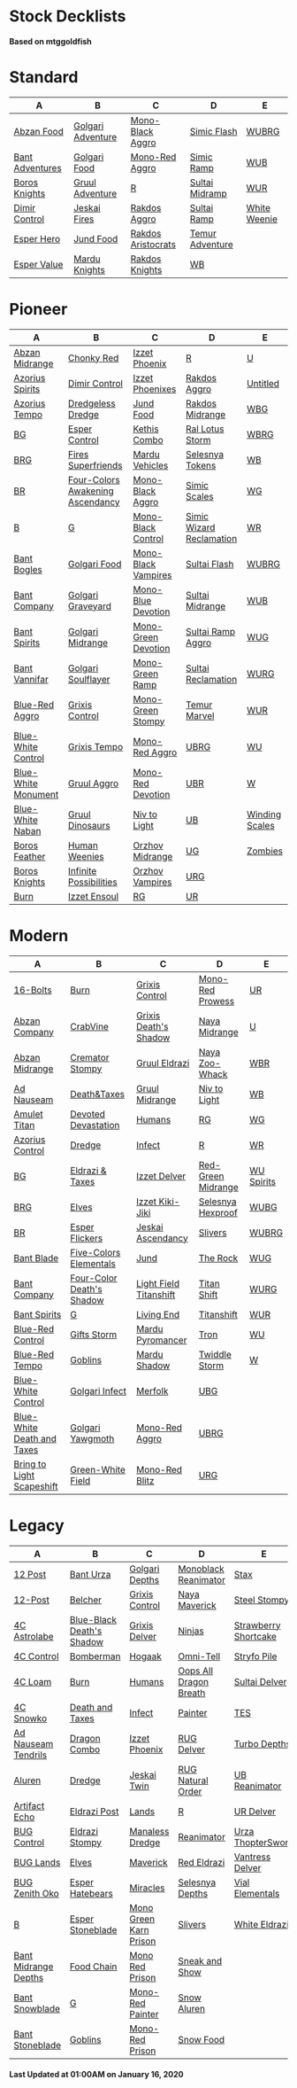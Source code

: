 # Stock Decklists
#### Based on mtggoldfish


# Standard

|                                A                                 |                                  B                                   |                                   C                                    |                                D                                 |                             E                              |
|------------------------------------------------------------------|----------------------------------------------------------------------|------------------------------------------------------------------------|------------------------------------------------------------------|------------------------------------------------------------|
|[Abzan Food](./mtggoldfish/Standard/decks/Abzan_Food.md)          |[Golgari Adventure](./mtggoldfish/Standard/decks/Golgari_Adventure.md)|[Mono-Black Aggro](./mtggoldfish/Standard/decks/Mono-Black_Aggro.md)    |[Simic Flash](./mtggoldfish/Standard/decks/Simic_Flash.md)        |[WUBRG](./mtggoldfish/Standard/decks/WUBRG.md)              |
|[Bant Adventures](./mtggoldfish/Standard/decks/Bant_Adventures.md)|[Golgari Food](./mtggoldfish/Standard/decks/Golgari_Food.md)          |[Mono-Red Aggro](./mtggoldfish/Standard/decks/Mono-Red_Aggro.md)        |[Simic Ramp](./mtggoldfish/Standard/decks/Simic_Ramp.md)          |[WUB](./mtggoldfish/Standard/decks/WUB.md)                  |
|[Boros Knights](./mtggoldfish/Standard/decks/Boros_Knights.md)    |[Gruul Adventure](./mtggoldfish/Standard/decks/Gruul_Adventure.md)    |[R](./mtggoldfish/Standard/decks/R.md)                                  |[Sultai Midramp](./mtggoldfish/Standard/decks/Sultai_Midramp.md)  |[WUR](./mtggoldfish/Standard/decks/WUR.md)                  |
|[Dimir Control](./mtggoldfish/Standard/decks/Dimir_Control.md)    |[Jeskai Fires](./mtggoldfish/Standard/decks/Jeskai_Fires.md)          |[Rakdos Aggro](./mtggoldfish/Standard/decks/Rakdos_Aggro.md)            |[Sultai Ramp](./mtggoldfish/Standard/decks/Sultai_Ramp.md)        |[White Weenie](./mtggoldfish/Standard/decks/White_Weenie.md)|
|[Esper Hero](./mtggoldfish/Standard/decks/Esper_Hero.md)          |[Jund Food](./mtggoldfish/Standard/decks/Jund_Food.md)                |[Rakdos Aristocrats](./mtggoldfish/Standard/decks/Rakdos_Aristocrats.md)|[Temur Adventure](./mtggoldfish/Standard/decks/Temur_Adventure.md)|                                                            |
|[Esper Value](./mtggoldfish/Standard/decks/Esper_Value.md)        |[Mardu Knights](./mtggoldfish/Standard/decks/Mardu_Knights.md)        |[Rakdos Knights](./mtggoldfish/Standard/decks/Rakdos_Knights.md)        |[WB](./mtggoldfish/Standard/decks/WB.md)                          |                                                            |


# Pioneer

|                                    A                                    |                                                 B                                                 |                                    C                                    |                                         D                                         |                               E                               |
|-------------------------------------------------------------------------|---------------------------------------------------------------------------------------------------|-------------------------------------------------------------------------|-----------------------------------------------------------------------------------|---------------------------------------------------------------|
|[Abzan Midrange](./mtggoldfish/Pioneer/decks/Abzan_Midrange.md)          |[Chonky Red](./mtggoldfish/Pioneer/decks/Chonky_Red.md)                                            |[Izzet Phoenix](./mtggoldfish/Pioneer/decks/Izzet_Phoenix.md)            |[R](./mtggoldfish/Pioneer/decks/R.md)                                              |[U](./mtggoldfish/Pioneer/decks/U.md)                          |
|[Azorius Spirits](./mtggoldfish/Pioneer/decks/Azorius_Spirits.md)        |[Dimir Control](./mtggoldfish/Pioneer/decks/Dimir_Control.md)                                      |[Izzet Phoenixes](./mtggoldfish/Pioneer/decks/Izzet_Phoenixes.md)        |[Rakdos Aggro](./mtggoldfish/Pioneer/decks/Rakdos_Aggro.md)                        |[Untitled](./mtggoldfish/Pioneer/decks/Untitled.md)            |
|[Azorius Tempo](./mtggoldfish/Pioneer/decks/Azorius_Tempo.md)            |[Dredgeless Dredge](./mtggoldfish/Pioneer/decks/Dredgeless_Dredge.md)                              |[Jund Food](./mtggoldfish/Pioneer/decks/Jund_Food.md)                    |[Rakdos Midrange](./mtggoldfish/Pioneer/decks/Rakdos_Midrange.md)                  |[WBG](./mtggoldfish/Pioneer/decks/WBG.md)                      |
|[BG](./mtggoldfish/Pioneer/decks/BG.md)                                  |[Esper Control](./mtggoldfish/Pioneer/decks/Esper_Control.md)                                      |[Kethis Combo](./mtggoldfish/Pioneer/decks/Kethis_Combo.md)              |[Ral Lotus Storm](./mtggoldfish/Pioneer/decks/Ral_Lotus_Storm.md)                  |[WBRG](./mtggoldfish/Pioneer/decks/WBRG.md)                    |
|[BRG](./mtggoldfish/Pioneer/decks/BRG.md)                                |[Fires Superfriends](./mtggoldfish/Pioneer/decks/Fires_Superfriends.md)                            |[Mardu Vehicles](./mtggoldfish/Pioneer/decks/Mardu_Vehicles.md)          |[Selesnya Tokens](./mtggoldfish/Pioneer/decks/Selesnya_Tokens.md)                  |[WB](./mtggoldfish/Pioneer/decks/WB.md)                        |
|[BR](./mtggoldfish/Pioneer/decks/BR.md)                                  |[Four-Colors Awakening Ascendancy](./mtggoldfish/Pioneer/decks/Four-Colors_Awakening_Ascendancy.md)|[Mono-Black Aggro](./mtggoldfish/Pioneer/decks/Mono-Black_Aggro.md)      |[Simic Scales](./mtggoldfish/Pioneer/decks/Simic_Scales.md)                        |[WG](./mtggoldfish/Pioneer/decks/WG.md)                        |
|[B](./mtggoldfish/Pioneer/decks/B.md)                                    |[G](./mtggoldfish/Pioneer/decks/G.md)                                                              |[Mono-Black Control](./mtggoldfish/Pioneer/decks/Mono-Black_Control.md)  |[Simic Wizard Reclamation](./mtggoldfish/Pioneer/decks/Simic_Wizard_Reclamation.md)|[WR](./mtggoldfish/Pioneer/decks/WR.md)                        |
|[Bant Bogles](./mtggoldfish/Pioneer/decks/Bant_Bogles.md)                |[Golgari Food](./mtggoldfish/Pioneer/decks/Golgari_Food.md)                                        |[Mono-Black Vampires](./mtggoldfish/Pioneer/decks/Mono-Black_Vampires.md)|[Sultai Flash](./mtggoldfish/Pioneer/decks/Sultai_Flash.md)                        |[WUBRG](./mtggoldfish/Pioneer/decks/WUBRG.md)                  |
|[Bant Company](./mtggoldfish/Pioneer/decks/Bant_Company.md)              |[Golgari Graveyard](./mtggoldfish/Pioneer/decks/Golgari_Graveyard.md)                              |[Mono-Blue Devotion](./mtggoldfish/Pioneer/decks/Mono-Blue_Devotion.md)  |[Sultai Midrange](./mtggoldfish/Pioneer/decks/Sultai_Midrange.md)                  |[WUB](./mtggoldfish/Pioneer/decks/WUB.md)                      |
|[Bant Spirits](./mtggoldfish/Pioneer/decks/Bant_Spirits.md)              |[Golgari Midrange](./mtggoldfish/Pioneer/decks/Golgari_Midrange.md)                                |[Mono-Green Devotion](./mtggoldfish/Pioneer/decks/Mono-Green_Devotion.md)|[Sultai Ramp Aggro](./mtggoldfish/Pioneer/decks/Sultai_Ramp_Aggro.md)              |[WUG](./mtggoldfish/Pioneer/decks/WUG.md)                      |
|[Bant Vannifar](./mtggoldfish/Pioneer/decks/Bant_Vannifar.md)            |[Golgari Soulflayer](./mtggoldfish/Pioneer/decks/Golgari_Soulflayer.md)                            |[Mono-Green Ramp](./mtggoldfish/Pioneer/decks/Mono-Green_Ramp.md)        |[Sultai Reclamation](./mtggoldfish/Pioneer/decks/Sultai_Reclamation.md)            |[WURG](./mtggoldfish/Pioneer/decks/WURG.md)                    |
|[Blue-Red Aggro](./mtggoldfish/Pioneer/decks/Blue-Red_Aggro.md)          |[Grixis Control](./mtggoldfish/Pioneer/decks/Grixis_Control.md)                                    |[Mono-Green Stompy](./mtggoldfish/Pioneer/decks/Mono-Green_Stompy.md)    |[Temur Marvel](./mtggoldfish/Pioneer/decks/Temur_Marvel.md)                        |[WUR](./mtggoldfish/Pioneer/decks/WUR.md)                      |
|[Blue-White Control](./mtggoldfish/Pioneer/decks/Blue-White_Control.md)  |[Grixis Tempo](./mtggoldfish/Pioneer/decks/Grixis_Tempo.md)                                        |[Mono-Red Aggro](./mtggoldfish/Pioneer/decks/Mono-Red_Aggro.md)          |[UBRG](./mtggoldfish/Pioneer/decks/UBRG.md)                                        |[WU](./mtggoldfish/Pioneer/decks/WU.md)                        |
|[Blue-White Monument](./mtggoldfish/Pioneer/decks/Blue-White_Monument.md)|[Gruul Aggro](./mtggoldfish/Pioneer/decks/Gruul_Aggro.md)                                          |[Mono-Red Devotion](./mtggoldfish/Pioneer/decks/Mono-Red_Devotion.md)    |[UBR](./mtggoldfish/Pioneer/decks/UBR.md)                                          |[W](./mtggoldfish/Pioneer/decks/W.md)                          |
|[Blue-White Naban](./mtggoldfish/Pioneer/decks/Blue-White_Naban.md)      |[Gruul Dinosaurs](./mtggoldfish/Pioneer/decks/Gruul_Dinosaurs.md)                                  |[Niv to Light](./mtggoldfish/Pioneer/decks/Niv_to_Light.md)              |[UB](./mtggoldfish/Pioneer/decks/UB.md)                                            |[Winding Scales](./mtggoldfish/Pioneer/decks/Winding_Scales.md)|
|[Boros Feather](./mtggoldfish/Pioneer/decks/Boros_Feather.md)            |[Human Weenies](./mtggoldfish/Pioneer/decks/Human_Weenies.md)                                      |[Orzhov Midrange](./mtggoldfish/Pioneer/decks/Orzhov_Midrange.md)        |[UG](./mtggoldfish/Pioneer/decks/UG.md)                                            |[Zombies](./mtggoldfish/Pioneer/decks/Zombies.md)              |
|[Boros Knights](./mtggoldfish/Pioneer/decks/Boros_Knights.md)            |[Infinite Possibilities](./mtggoldfish/Pioneer/decks/Infinite_Possibilities.md)                    |[Orzhov Vampires](./mtggoldfish/Pioneer/decks/Orzhov_Vampires.md)        |[URG](./mtggoldfish/Pioneer/decks/URG.md)                                          |                                                               |
|[Burn](./mtggoldfish/Pioneer/decks/Burn.md)                              |[Izzet Ensoul](./mtggoldfish/Pioneer/decks/Izzet_Ensoul.md)                                        |[RG](./mtggoldfish/Pioneer/decks/RG.md)                                  |[UR](./mtggoldfish/Pioneer/decks/UR.md)                                            |                                                               |


# Modern

|                                          A                                           |                                         B                                          |                                      C                                       |                                  D                                   |                          E                           |
|--------------------------------------------------------------------------------------|------------------------------------------------------------------------------------|------------------------------------------------------------------------------|----------------------------------------------------------------------|------------------------------------------------------|
|[16-Bolts](./mtggoldfish/Modern/decks/16-Bolts.md)                                    |[Burn](./mtggoldfish/Modern/decks/Burn.md)                                          |[Grixis Control](./mtggoldfish/Modern/decks/Grixis_Control.md)                |[Mono-Red Prowess](./mtggoldfish/Modern/decks/Mono-Red_Prowess.md)    |[UR](./mtggoldfish/Modern/decks/UR.md)                |
|[Abzan Company](./mtggoldfish/Modern/decks/Abzan_Company.md)                          |[CrabVine](./mtggoldfish/Modern/decks/CrabVine.md)                                  |[Grixis Death's Shadow](./mtggoldfish/Modern/decks/Grixis_Death's_Shadow.md)  |[Naya Midrange](./mtggoldfish/Modern/decks/Naya_Midrange.md)          |[U](./mtggoldfish/Modern/decks/U.md)                  |
|[Abzan Midrange](./mtggoldfish/Modern/decks/Abzan_Midrange.md)                        |[Cremator Stompy](./mtggoldfish/Modern/decks/Cremator_Stompy.md)                    |[Gruul Eldrazi](./mtggoldfish/Modern/decks/Gruul_Eldrazi.md)                  |[Naya Zoo-Whack](./mtggoldfish/Modern/decks/Naya_Zoo-Whack.md)        |[WBR](./mtggoldfish/Modern/decks/WBR.md)              |
|[Ad Nauseam](./mtggoldfish/Modern/decks/Ad_Nauseam.md)                                |[Death&amp;Taxes](./mtggoldfish/Modern/decks/Death&amp;Taxes.md)                    |[Gruul Midrange](./mtggoldfish/Modern/decks/Gruul_Midrange.md)                |[Niv to Light](./mtggoldfish/Modern/decks/Niv_to_Light.md)            |[WB](./mtggoldfish/Modern/decks/WB.md)                |
|[Amulet Titan](./mtggoldfish/Modern/decks/Amulet_Titan.md)                            |[Devoted Devastation](./mtggoldfish/Modern/decks/Devoted_Devastation.md)            |[Humans](./mtggoldfish/Modern/decks/Humans.md)                                |[RG](./mtggoldfish/Modern/decks/RG.md)                                |[WG](./mtggoldfish/Modern/decks/WG.md)                |
|[Azorius Control](./mtggoldfish/Modern/decks/Azorius_Control.md)                      |[Dredge](./mtggoldfish/Modern/decks/Dredge.md)                                      |[Infect](./mtggoldfish/Modern/decks/Infect.md)                                |[R](./mtggoldfish/Modern/decks/R.md)                                  |[WR](./mtggoldfish/Modern/decks/WR.md)                |
|[BG](./mtggoldfish/Modern/decks/BG.md)                                                |[Eldrazi & Taxes](./mtggoldfish/Modern/decks/Eldrazi_&_Taxes.md)                    |[Izzet Delver](./mtggoldfish/Modern/decks/Izzet_Delver.md)                    |[Red-Green Midrange](./mtggoldfish/Modern/decks/Red-Green_Midrange.md)|[WU Spirits](./mtggoldfish/Modern/decks/WU_Spirits.md)|
|[BRG](./mtggoldfish/Modern/decks/BRG.md)                                              |[Elves](./mtggoldfish/Modern/decks/Elves.md)                                        |[Izzet Kiki-Jiki](./mtggoldfish/Modern/decks/Izzet_Kiki-Jiki.md)              |[Selesnya Hexproof](./mtggoldfish/Modern/decks/Selesnya_Hexproof.md)  |[WUBG](./mtggoldfish/Modern/decks/WUBG.md)            |
|[BR](./mtggoldfish/Modern/decks/BR.md)                                                |[Esper Flickers](./mtggoldfish/Modern/decks/Esper_Flickers.md)                      |[Jeskai Ascendancy](./mtggoldfish/Modern/decks/Jeskai_Ascendancy.md)          |[Slivers](./mtggoldfish/Modern/decks/Slivers.md)                      |[WUBRG](./mtggoldfish/Modern/decks/WUBRG.md)          |
|[Bant Blade](./mtggoldfish/Modern/decks/Bant_Blade.md)                                |[Five-Colors Elementals](./mtggoldfish/Modern/decks/Five-Colors_Elementals.md)      |[Jund](./mtggoldfish/Modern/decks/Jund.md)                                    |[The Rock](./mtggoldfish/Modern/decks/The_Rock.md)                    |[WUG](./mtggoldfish/Modern/decks/WUG.md)              |
|[Bant Company](./mtggoldfish/Modern/decks/Bant_Company.md)                            |[Four-Color Death's Shadow](./mtggoldfish/Modern/decks/Four-Color_Death's_Shadow.md)|[Light Field Titanshift](./mtggoldfish/Modern/decks/Light_Field_Titanshift.md)|[Titan Shift](./mtggoldfish/Modern/decks/Titan_Shift.md)              |[WURG](./mtggoldfish/Modern/decks/WURG.md)            |
|[Bant Spirits](./mtggoldfish/Modern/decks/Bant_Spirits.md)                            |[G](./mtggoldfish/Modern/decks/G.md)                                                |[Living End](./mtggoldfish/Modern/decks/Living_End.md)                        |[Titanshift](./mtggoldfish/Modern/decks/Titanshift.md)                |[WUR](./mtggoldfish/Modern/decks/WUR.md)              |
|[Blue-Red Control](./mtggoldfish/Modern/decks/Blue-Red_Control.md)                    |[Gifts Storm](./mtggoldfish/Modern/decks/Gifts_Storm.md)                            |[Mardu Pyromancer](./mtggoldfish/Modern/decks/Mardu_Pyromancer.md)            |[Tron](./mtggoldfish/Modern/decks/Tron.md)                            |[WU](./mtggoldfish/Modern/decks/WU.md)                |
|[Blue-Red Tempo](./mtggoldfish/Modern/decks/Blue-Red_Tempo.md)                        |[Goblins](./mtggoldfish/Modern/decks/Goblins.md)                                    |[Mardu Shadow](./mtggoldfish/Modern/decks/Mardu_Shadow.md)                    |[Twiddle Storm](./mtggoldfish/Modern/decks/Twiddle_Storm.md)          |[W](./mtggoldfish/Modern/decks/W.md)                  |
|[Blue-White Control](./mtggoldfish/Modern/decks/Blue-White_Control.md)                |[Golgari Infect](./mtggoldfish/Modern/decks/Golgari_Infect.md)                      |[Merfolk](./mtggoldfish/Modern/decks/Merfolk.md)                              |[UBG](./mtggoldfish/Modern/decks/UBG.md)                              |                                                      |
|[Blue-White Death and Taxes](./mtggoldfish/Modern/decks/Blue-White_Death_and_Taxes.md)|[Golgari Yawgmoth](./mtggoldfish/Modern/decks/Golgari_Yawgmoth.md)                  |[Mono-Red Aggro](./mtggoldfish/Modern/decks/Mono-Red_Aggro.md)                |[UBRG](./mtggoldfish/Modern/decks/UBRG.md)                            |                                                      |
|[Bring to Light Scapeshift](./mtggoldfish/Modern/decks/Bring_to_Light_Scapeshift.md)  |[Green-White Field](./mtggoldfish/Modern/decks/Green-White_Field.md)                |[Mono-Red Blitz](./mtggoldfish/Modern/decks/Mono-Red_Blitz.md)                |[URG](./mtggoldfish/Modern/decks/URG.md)                              |                                                      |


# Legacy

|                                    A                                     |                                         B                                          |                                      C                                       |                                      D                                       |                                    E                                     |
|--------------------------------------------------------------------------|------------------------------------------------------------------------------------|------------------------------------------------------------------------------|------------------------------------------------------------------------------|--------------------------------------------------------------------------|
|[12 Post](./mtggoldfish/Legacy/decks/12_Post.md)                          |[Bant Urza](./mtggoldfish/Legacy/decks/Bant_Urza.md)                                |[Golgari Depths](./mtggoldfish/Legacy/decks/Golgari_Depths.md)                |[Monoblack Reanimator](./mtggoldfish/Legacy/decks/Monoblack_Reanimator.md)    |[Stax](./mtggoldfish/Legacy/decks/Stax.md)                                |
|[12-Post](./mtggoldfish/Legacy/decks/12-Post.md)                          |[Belcher](./mtggoldfish/Legacy/decks/Belcher.md)                                    |[Grixis Control](./mtggoldfish/Legacy/decks/Grixis_Control.md)                |[Naya Maverick](./mtggoldfish/Legacy/decks/Naya_Maverick.md)                  |[Steel Stompy](./mtggoldfish/Legacy/decks/Steel_Stompy.md)                |
|[4C Astrolabe](./mtggoldfish/Legacy/decks/4C_Astrolabe.md)                |[Blue-Black Death's Shadow](./mtggoldfish/Legacy/decks/Blue-Black_Death's_Shadow.md)|[Grixis Delver](./mtggoldfish/Legacy/decks/Grixis_Delver.md)                  |[Ninjas](./mtggoldfish/Legacy/decks/Ninjas.md)                                |[Strawberry Shortcake](./mtggoldfish/Legacy/decks/Strawberry_Shortcake.md)|
|[4C Control](./mtggoldfish/Legacy/decks/4C_Control.md)                    |[Bomberman](./mtggoldfish/Legacy/decks/Bomberman.md)                                |[Hogaak](./mtggoldfish/Legacy/decks/Hogaak.md)                                |[Omni-Tell](./mtggoldfish/Legacy/decks/Omni-Tell.md)                          |[Stryfo Pile](./mtggoldfish/Legacy/decks/Stryfo_Pile.md)                  |
|[4C Loam](./mtggoldfish/Legacy/decks/4C_Loam.md)                          |[Burn](./mtggoldfish/Legacy/decks/Burn.md)                                          |[Humans](./mtggoldfish/Legacy/decks/Humans.md)                                |[Oops All Dragon Breath](./mtggoldfish/Legacy/decks/Oops_All_Dragon_Breath.md)|[Sultai Delver](./mtggoldfish/Legacy/decks/Sultai_Delver.md)              |
|[4C Snowko](./mtggoldfish/Legacy/decks/4C_Snowko.md)                      |[Death and Taxes](./mtggoldfish/Legacy/decks/Death_and_Taxes.md)                    |[Infect](./mtggoldfish/Legacy/decks/Infect.md)                                |[Painter](./mtggoldfish/Legacy/decks/Painter.md)                              |[TES](./mtggoldfish/Legacy/decks/TES.md)                                  |
|[Ad Nauseam Tendrils](./mtggoldfish/Legacy/decks/Ad_Nauseam_Tendrils.md)  |[Dragon Combo](./mtggoldfish/Legacy/decks/Dragon_Combo.md)                          |[Izzet Phoenix](./mtggoldfish/Legacy/decks/Izzet_Phoenix.md)                  |[RUG Delver](./mtggoldfish/Legacy/decks/RUG_Delver.md)                        |[Turbo Depths](./mtggoldfish/Legacy/decks/Turbo_Depths.md)                |
|[Aluren](./mtggoldfish/Legacy/decks/Aluren.md)                            |[Dredge](./mtggoldfish/Legacy/decks/Dredge.md)                                      |[Jeskai Twin](./mtggoldfish/Legacy/decks/Jeskai_Twin.md)                      |[RUG Natural Order](./mtggoldfish/Legacy/decks/RUG_Natural_Order.md)          |[UB Reanimator](./mtggoldfish/Legacy/decks/UB_Reanimator.md)              |
|[Artifact Echo](./mtggoldfish/Legacy/decks/Artifact_Echo.md)              |[Eldrazi Post](./mtggoldfish/Legacy/decks/Eldrazi_Post.md)                          |[Lands](./mtggoldfish/Legacy/decks/Lands.md)                                  |[R](./mtggoldfish/Legacy/decks/R.md)                                          |[UR Delver](./mtggoldfish/Legacy/decks/UR_Delver.md)                      |
|[BUG Control](./mtggoldfish/Legacy/decks/BUG_Control.md)                  |[Eldrazi Stompy](./mtggoldfish/Legacy/decks/Eldrazi_Stompy.md)                      |[Manaless Dredge](./mtggoldfish/Legacy/decks/Manaless_Dredge.md)              |[Reanimator](./mtggoldfish/Legacy/decks/Reanimator.md)                        |[Urza ThopterSword](./mtggoldfish/Legacy/decks/Urza_ThopterSword.md)      |
|[BUG Lands](./mtggoldfish/Legacy/decks/BUG_Lands.md)                      |[Elves](./mtggoldfish/Legacy/decks/Elves.md)                                        |[Maverick](./mtggoldfish/Legacy/decks/Maverick.md)                            |[Red Eldrazi](./mtggoldfish/Legacy/decks/Red_Eldrazi.md)                      |[Vantress Delver](./mtggoldfish/Legacy/decks/Vantress_Delver.md)          |
|[BUG Zenith Oko](./mtggoldfish/Legacy/decks/BUG_Zenith_Oko.md)            |[Esper Hatebears](./mtggoldfish/Legacy/decks/Esper_Hatebears.md)                    |[Miracles](./mtggoldfish/Legacy/decks/Miracles.md)                            |[Selesnya Depths](./mtggoldfish/Legacy/decks/Selesnya_Depths.md)              |[Vial Elementals](./mtggoldfish/Legacy/decks/Vial_Elementals.md)          |
|[B](./mtggoldfish/Legacy/decks/B.md)                                      |[Esper Stoneblade](./mtggoldfish/Legacy/decks/Esper_Stoneblade.md)                  |[Mono Green Karn Prison](./mtggoldfish/Legacy/decks/Mono_Green_Karn_Prison.md)|[Slivers](./mtggoldfish/Legacy/decks/Slivers.md)                              |[White Eldrazi](./mtggoldfish/Legacy/decks/White_Eldrazi.md)              |
|[Bant Midrange Depths](./mtggoldfish/Legacy/decks/Bant_Midrange_Depths.md)|[Food Chain](./mtggoldfish/Legacy/decks/Food_Chain.md)                              |[Mono Red Prison](./mtggoldfish/Legacy/decks/Mono_Red_Prison.md)              |[Sneak and Show](./mtggoldfish/Legacy/decks/Sneak_and_Show.md)                |                                                                          |
|[Bant Snowblade](./mtggoldfish/Legacy/decks/Bant_Snowblade.md)            |[G](./mtggoldfish/Legacy/decks/G.md)                                                |[Mono-Red Painter](./mtggoldfish/Legacy/decks/Mono-Red_Painter.md)            |[Snow Aluren](./mtggoldfish/Legacy/decks/Snow_Aluren.md)                      |                                                                          |
|[Bant Stoneblade](./mtggoldfish/Legacy/decks/Bant_Stoneblade.md)          |[Goblins](./mtggoldfish/Legacy/decks/Goblins.md)                                    |[Mono-Red Prison](./mtggoldfish/Legacy/decks/Mono-Red_Prison.md)              |[Snow Food](./mtggoldfish/Legacy/decks/Snow_Food.md)                          |                                                                          |



#### Last Updated at 01:00AM on January 16, 2020